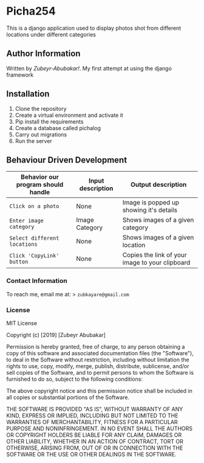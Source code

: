 # Picha254

This is a django application used to display photos shot from different locations under different categories

## Author Information
Written by *Zubeyr-Abubakar!*. My first attempt at using the django framework

## Installation

1. Clone the repository
2. Create a virtual environment and activate it
3. Pip install the requirements
4. Create a database called pichalog
5. Carry out migrations
6. Run the server

## Behaviour Driven Development

| Behavior our program should handle | Input description |  Output description
| --- | --- | --- |
| `Click on a photo` | None | Image is popped up showing it's details
| `Enter image category` | Image Category |  Shows images of a given category
| `Select different locations` | None |  Shows images of a given location
| `Click 'CopyLink' button` | None |  Copies the link of your image to your clipboard


### Contact Information

To reach me, email me at: > `zubkayare@gmail.com`


### License
MIT License

Copyright (c) [2019] [Zubeyr Abubakar]

Permission is hereby granted, free of charge, to any person obtaining a copy
of this software and associated documentation files (the "Software"), to deal
in the Software without restriction, including without limitation the rights
to use, copy, modify, merge, publish, distribute, sublicense, and/or sell
copies of the Software, and to permit persons to whom the Software is
furnished to do so, subject to the following conditions:

The above copyright notice and this permission notice shall be included in all
copies or substantial portions of the Software.

THE SOFTWARE IS PROVIDED "AS IS", WITHOUT WARRANTY OF ANY KIND, EXPRESS OR
IMPLIED, INCLUDING BUT NOT LIMITED TO THE WARRANTIES OF MERCHANTABILITY,
FITNESS FOR A PARTICULAR PURPOSE AND NONINFRINGEMENT. IN NO EVENT SHALL THE
AUTHORS OR COPYRIGHT HOLDERS BE LIABLE FOR ANY CLAIM, DAMAGES OR OTHER
LIABILITY, WHETHER IN AN ACTION OF CONTRACT, TORT OR OTHERWISE, ARISING FROM,
OUT OF OR IN CONNECTION WITH THE SOFTWARE OR THE USE OR OTHER DEALINGS IN THE
SOFTWARE.